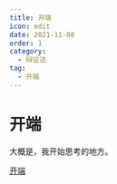 ```yaml
---
title: 开端
icon: edit
date: 2021-11-08
order: 1
category:
  - 辩证法
tag:
  - 开端
---
```


# 开端

大概是，我开始思考的地方。

[开端](./anfang.md)
